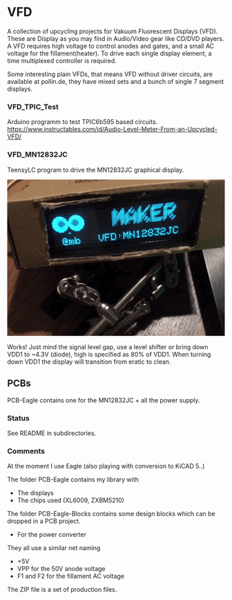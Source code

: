 # VFD

A collection of upcycling projects for Vakuum Fluorescent Displays (VFD). These are Display as you may find in Audio/Video gear like CD/DVD players. A VFD requires high voltage to control anodes and gates, and a small AC voltage for the fillament(heater). To drive each single display element, a time multiplexed controller is required.

Some interesting plain VFDs, that means VFD without driver circuits, are available at pollin.de, they have mixed sets and a bunch of single 7 segment displays.

### VFD_TPIC_Test
Arduino programm to test TPIC6b595 based circuits.
https://www.instructables.com/id/Audio-Level-Meter-From-an-Upcycled-VFD/

### VFD_MN12832JC
TeensyLC program to drive the MN12832JC graphical display.

![VFD in action](/images/mn12832jc.gif)

Works! Just mind the signal level gap, use a level shifter or bring down VDD1 to ~4.3V (diode), high is specified as 80% of VDD1. When turning down VDD1 the display will transition from eratic to clean.

## PCBs

PCB-Eagle contains one for the MN12832JC + all the power supply.

### Status

See README in subdirectories.

### Comments

At the moment I use Eagle (also playing with conversion to KiCAD 5..)

The folder PCB-Eagle contains my library with
- The displays
- The chips used (XL6009, ZXBM5210)

The folder PCB-Eagle-Blocks contains some design blocks which can be dropped in a PCB project.
- For the power converter

They all use a similar net naming
- +5V
- VPP for the 50V anode voltage
- F1 and F2 for the fillament AC voltage

The ZIP file is a set of production files.